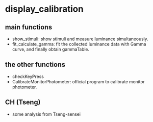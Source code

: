 # display_calibration
## main functions
- show_stimuli: show stimuli and measure luminance simultaneously.
- fit_calculate_gamma: fit the collected luminance data with Gamma curve, and finally obtain gammaTable.

## the other functions
- checkKeyPress
- CalibrateMonitorPhotometer: official program to calibrate monitor photometer.

## CH (Tseng)
- some analysis from Tseng-sensei
